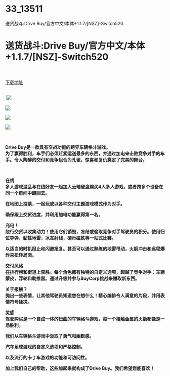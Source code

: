 # 33_13511
送货战斗:Drive Buy/官方中文/本体+1.1.7/[NSZ]-Switch520
# 送货战斗:Drive Buy/官方中文/本体+1.1.7/[NSZ]-Switch520
 <br/></br>
[下载地址](https://www.switch520.cc/article/13511 "下载地址")
<br/></br>

<p><strong>&nbsp;<img src="https://www.switch520.cc/muke_img/upload_art_editor_20210509-1_b642fdc45f0c807378ecfe641541db3a.jpg"> </strong></p>
<p><strong><img src="https://www.switch520.cc/muke_img/upload_art_editor_20210509-1_af2a566f0647ce5ea8dba87c035a092e.jpg"></strong></p>
<p><strong><img src="https://www.switch520.cc/muke_img/upload_art_editor_20210509-1_fd554d515eb6f8b7f9a4dcc01f6c6221.jpg"></strong></p>
<p><strong><img src="https://www.switch520.cc/muke_img/upload_art_editor_20210509-1_dec846aef63c0287ca4d9209748afbd0.jpg"></strong></p>
<p><strong>&nbsp;</strong></p>
<p><strong>Drive Buy是一款具有交战功能的跨界车辆格斗游戏。</strong><br>
<strong>为了赢得胜利，车手们必须赶紧运送最多的东西，并通过加电来击败竞争对手的车手。令人陶醉的交付和竞争组合为孔雀，惊喜和复仇奠定了完美的舞台。</strong></p>
<p>&nbsp;</p>
<p><strong>在线</strong><br>
<strong>多人游戏混乱与在线好友一起加入云端硬盘购买4人多人游戏，或者跨多个设备在同一个房间中踢回去。</strong></p>
<p><strong>在地图上投票，一起玩或以各种交付主题游戏模式作为对手。</strong></p>
<p><strong>确保跟上交货进度，并利用加电功能赢得第一名。</strong></p>
<p><strong>充电！</strong><br>
<strong>绕行交货以收集动力！使用它们销毁，冻结或偷取竞争对手驾驶员的积分。使用归位导弹，黏性地雷，冰冻射线，硬币磁铁等一站式比赛。</strong></p>
<p><strong>以适当的时机阻止和闪避报复。甚至可以通过熟练的地雷甩动，火箭冲击和远程爆炸来扭转局面。</strong></p>
<p><strong>交付风格</strong><br>
<strong>在排行榜和街道上获胜。每个角色都有独特的自定义选项，超越了竞争对手：车辆蒙皮，浮轮和助推器。通过升级并参与BuyCorp挑战来赚取新东西。</strong></p>
<p><strong>关于报酬？</strong><br>
<strong>抛出一些表情，让其他驾驶员知道您在想什么！精心编排令人满意的片段，并用表情符号揉搓。</strong></p>
<p><strong>灵感</strong><br>
<strong>驾驶购买是一个自成一体的扭曲的车辆格斗游戏，每一个接触金属的火箭都像是一场胜利。</strong></p>
<p><strong>我们从车辆格斗游戏中汲取了勇气和幽默感。</strong></p>
<p><strong>汽车足球游戏的自定义选项和严格控制。</strong></p>
<p><strong>以及流行的卡丁车游戏的功能和可访问性。</strong></p>
<p><strong>加上我们自己的帮助，这些加起来就构成了Drive Buy。我们希望您能喜欢！</strong></p>
<p>&nbsp;</p>
